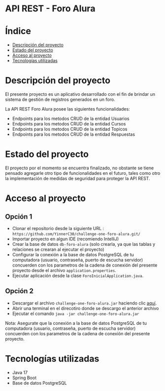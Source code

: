 # API REST - Foro Alura

# Índice

- [Descripción del proyecto](#Descripción-del-proyecto)
- [Estado del proyecto](#Estado-del-proyecto)
- [Acceso al proyecto](#Acceso-al-proyecto)
- [Tecnologías utilizadas](#Tecnologías-utilizadas)

# Descripción del proyecto

El presente proyecto es un aplicativo desarrollado con el fin de brindar un sistema de gestión de registros generados en un foro.

La API REST Foro Alura posee las siguientes funcionalidades:

- Endpoints para los metodos CRUD de la entidad Usuarios
- Endpoints para los metodos CRUD de la entidad Cursos
- Endpoints para los metodos CRUD de la entidad Topicos
- Endpoints para los metodos CRUD de la entidad Respuestas

# Estado del proyecto

El proyecto por el momento se encuentra finalizado, no obstante se tiene pensado agregarle otro tipo de funcionalidades en el futuro, tales como otro la implementación de medidas de seguridad para proteger la API REST.

# Acceso al proyecto

## Opción 1
- Clonar el repositorio desde la siguiente URL : `https://github.com/YinnerC30/challenge-one-foro-alura.git/`
- Importar proyecto en algun IDE (recomiendo IntelliJ)
- Crear la base de datos `db-foro-alura` (solo crearla, ya que las tablas y relaciones se crearan al ejecutar el proyecto)
- Configurar la conexión a la base de datos PostgreSQL de tu computadora (usuario, contraseña, puerto de escucha servidor) concuerden con los parametros de la cadena de conexión del presente proyecto
desde el archivo `application.properties`.
- Ejecutar aplicación desde la clase `ForoInicialApplication.java`.

## Opción 2
- Descargar el archivo `challenge-one-foro-alura.jar` haciendo clic [aquí](https://github.com/YinnerC30/challenge-hotel-alura/blob/main/out/artifacts/challenge_hotel_alura/challenge-hotel-alura.jar).
- Abrir una terminal en el direcotiro donde se descargo el anterior archivo
- Ejecutar el comando `java -jar challenge-one-foro-alura.jar`

Nota: Asegurate que la conexión a la base de datos PostgreSQL de tu computadora (usuario, contraseña, puerto de escucha servidor) concuerden con los parametros de la cadena de conexión del presente proyecto.

# Tecnologías utilizadas

- Java 17
- Spring Boot
- Base de datos PostgreSQL